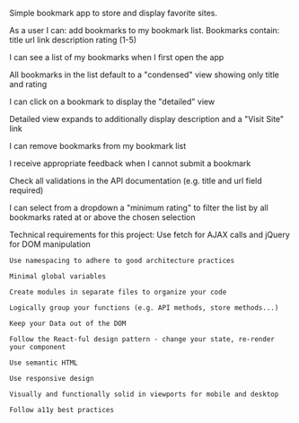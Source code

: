 Simple bookmark app to store and display favorite sites.

As a user I can:
    add bookmarks to my bookmark list. Bookmarks contain:
        title
        url link
        description
        rating (1-5)

I can see a list of my bookmarks when I first open the app

All bookmarks in the list default to a "condensed" view showing only title and rating

I can click on a bookmark to display the "detailed" view

Detailed view expands to additionally display description and a "Visit Site" link

I can remove bookmarks from my bookmark list

I receive appropriate feedback when I cannot submit a bookmark

Check all validations in the API documentation (e.g. title and url field required)

I can select from a dropdown a "minimum rating" to filter the list by all bookmarks rated at or above the chosen selection



Technical requirements for this project:
    Use fetch for AJAX calls and jQuery for DOM manipulation

    Use namespacing to adhere to good architecture practices

    Minimal global variables

    Create modules in separate files to organize your code

    Logically group your functions (e.g. API methods, store methods...)

    Keep your Data out of the DOM

    Follow the React-ful design pattern - change your state, re-render your component

    Use semantic HTML

    Use responsive design

    Visually and functionally solid in viewports for mobile and desktop
    
    Follow a11y best practices
